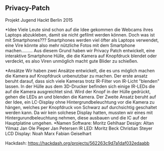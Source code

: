 ## Privacy-Patch

Projekt Jugend Hackt Berlin 2015

*Idee
Viele Leute sind schon auf die Idee gekommen die Webcams ihres Laptops abzukleben, damit sie nicht gefilmt werden können. Doch was ist mit Smartphones???
Smartphones werden viel öfter als Laptops verwendet, eine Vire könnte also mehr nützliche Fotos mit dem Smartphone machen......... Aus diesem Grund haben wir Privacy Patch entwickelt, eine interaktive Smartphone Hülle, die die Kamera auf Knopfdruck blendet oder verdeckt, es also Viren unmöglich macht gute Blider zu schießen.

*Ansätze
Wir haben zwei Ansätze entwickelt, die es uns möglich machen die Kamera auf Knopfdruck unbenutzbar zu machen. Der erste ansatz beruht darauf, dass sich viele Kameras trotz IR-Filter von IR-Licht "blenden" lassen. In der Hülle aus dem 3D-Drucker befinden sich einige IR-LEDs die auf die Kamera ausgreichtet sind. Wird der Knopf in der Hülle gedrückt, gehen die LEDs an und blenden die Kamera.
Der Zweite Ansatz beruht auf der Idee, ein LC-Display ohne Hintergrundbeleuchtung vor die Kamera zu hängen, welches per Knopfdruck von Schwarz auf durchsichtig geschaltet werden kann. Da wir kein solchese Display hatten, mussten wir eines mit Hintergurundbeleuchtung nehmen, diese ausbauen und die IC auf der Hauptplatine umgehen.
*Namen
Software:
Moritz Gehlhaar
Design:
Altan Yilmaz
Jan Ole Pieper
Jan Petersen
IR LED:
Moritz Beck
Christian Steyer
LCD Display:
Noah Marx
Fabian Geiselhart 


Hackdash: https://hackdash.org/projects/562263c9d7a1daf032edaabb
